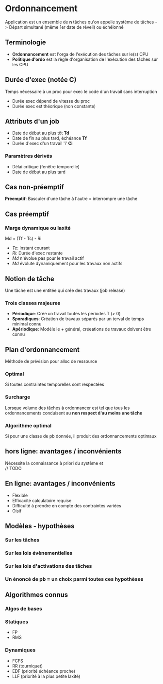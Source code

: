 # Ordonnancement 

Application est un ensemble de **n** tâches qu'on appelle système de tâches
-> Départ simultané (même 1er date de réveil) ou échélonné

## Terminologie
- **Ordonnancement** est l'orga de l'exécution des tâches sur le(s) CPU
- **Politique d'ordo** est la règle d'organisation de l'exécution des tâches sur les CPU

## Durée d'exec (notée C)
Temps nécessaire à un proc pour exec le code d'un travail sans interruption
- Durée exec dépend de vitesse du proc
- Durée exec est théorique (non constante)

## Attributs d'un job
- Date de début au plus tôt **Td**
- Date de fin au plus tard, échéance **Tf**
- Durée d'exec d'un travail 'i' **Ci**

### Paramètres dérivés
- Délai critique (fenêtre temporelle)
- Date de début au plus tard

## Cas non-préemptif
**Préemptif**: Basculer d'une tâche à l'autre = interrompre une tâche

## Cas préemptif
### Marge dynamique ou laxité
Md = (Tf - Tc) - Ri
- *Tc*: Instant courant
- *Ri*: Durée d'exec restante
- *Md* n'évolue pas pour le travail actif 
- *Md* évolute dynamiquement pour les travaux non actifs

## Notion de tâche
Une tâche est une entitée qui crée des travaux (job release)
### Trois classes majeures
- **Périodique**: Crée un travail toutes les périodes T (> 0)
- **Sporadiques**: Création de travaux séparés par un terval de temps minimal connu
- **Apériodique**: Modèle le + général, créeations de travaux doivent être connu

## Plan d'ordonnancement
Méthode de prévision pour alloc de ressource
### Optimal
Si toutes contraintes temporelles sont respectées
### Surcharge 
Lorsque volume des tâches à ordonnancer est tel que tous les ordonnancements conduisent au **non respect d'au moins une tâche**
### Algorithme optimal
Si pour une classe de pb donnée, il produit des ordonnancements optimaux

## hors ligne: avantages / inconvénients
Nécessite la connaissance à priori du système et     
// TODO

## En ligne: avantages / inconvénients
- Flexible
- Efficacité calculatoire requise
- Difficulté à prendre en compte des contraintes variées
- Oisif

## Modèles - hypothèses
### Sur les tâches
### Sur les lois évènementielles
### Sur les lois d'activations des tâches
### Un énoncé de pb = un choix parmi toutes ces hypothèses

## Algorithmes connus
### Algos de bases
### Statiques
- FP
- RMS
### Dynamiques
- FCFS
- RR (tourniquet)
- EDF (priorité échéance proche)
- LLF (priorité à la plus petite laxité)

## 